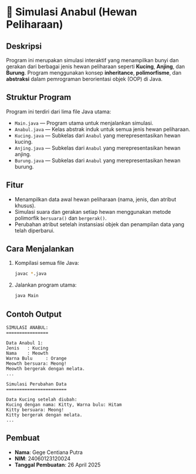 
# 🐾 Simulasi Anabul (Hewan Peliharaan)

## Deskripsi
Program ini merupakan simulasi interaktif yang menampilkan bunyi dan gerakan dari berbagai jenis hewan peliharaan seperti **Kucing**, **Anjing**, dan **Burung**. Program menggunakan konsep **inheritance**, **polimorfisme**, dan **abstraksi** dalam pemrograman berorientasi objek (OOP) di Java.

## Struktur Program
Program ini terdiri dari lima file Java utama:
- `Main.java` — Program utama untuk menjalankan simulasi.
- `Anabul.java` — Kelas abstrak induk untuk semua jenis hewan peliharaan.
- `Kucing.java` — Subkelas dari `Anabul` yang merepresentasikan hewan kucing.
- `Anjing.java` — Subkelas dari `Anabul` yang merepresentasikan hewan anjing.
- `Burung.java` — Subkelas dari `Anabul` yang merepresentasikan hewan burung.

## Fitur
- Menampilkan data awal hewan peliharaan (nama, jenis, dan atribut khusus).
- Simulasi suara dan gerakan setiap hewan menggunakan metode polimorfik `bersuara()` dan `bergerak()`.
- Perubahan atribut setelah instansiasi objek dan penampilan data yang telah diperbarui.

## Cara Menjalankan
1. Kompilasi semua file Java:
   ```bash
   javac *.java
   ```
2. Jalankan program utama:
   ```bash
   java Main
   ```

## Contoh Output
```
SIMULASI ANABUL:
================

Data Anabul 1:
Jenis   : Kucing
Nama    : Meowth
Warna Bulu     : Orange
Meowth bersuara: Meong!
Meowth bergerak dengan melata.
...

Simulasi Perubahan Data
=======================

Data Kucing setelah diubah:
Kucing dengan nama: Kitty, Warna bulu: Hitam
Kitty bersuara: Meong!
Kitty bergerak dengan melata.
...
```

## Pembuat
- **Nama**: Gege Centiana Putra  
- **NIM**: 24060123120024  
- **Tanggal Pembuatan**: 26 April 2025
